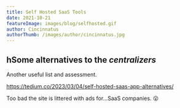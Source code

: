 ```yaml
---
title: Self Hosted SaaS Tools
date: 2021-10-21
featureImage: images/blog/selfhosted.gif
author: Cincinnatus
authorThumb: /images/author/cincinnatus.jpg
---
```


## hSome alternatives to the *centralizers*

Another useful list and assessment.

https://tedium.co/2023/03/04/self-hosted-saas-app-alternatives/

Too bad the site is littered with ads for...SaaS companies. :open_mouth: